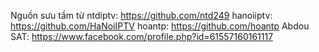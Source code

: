 Nguồn sưu tầm từ 
ntdiptv: https://github.com/ntd249
hanoiiptv: https://github.com/HaNoiIPTV
hoantp: https://github.com/hoantp
Abdou SAT: https://www.facebook.com/profile.php?id=61557160161117
